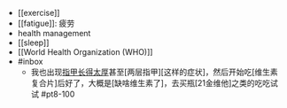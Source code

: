 - [[exercise]]
- [[fatigue]]: 疲劳
- health management
- [[sleep]]
- [[World Health Organization (WHO)]]
- #inbox
    - 我也出现[指甲长得太厚](https://bbs.saraba1st.com/2b/thread-2002258-1-1.html)甚至[两层指甲][这样的症状]，然后开始吃[维生素复合片]后好了，大概是[缺啥维生素了]，去买瓶[21金维他]之类的吃吃试试 #pt8-100
